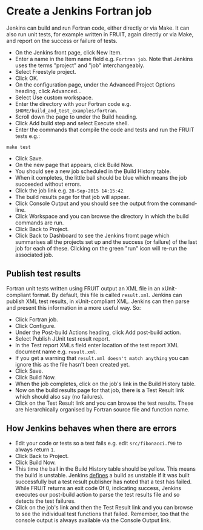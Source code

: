 Create a Jenkins Fortran job
============================

Jenkins can build and run Fortran code, either directly or via Make. It can also run unit tests, for example written in FRUIT, again directly or via Make, and report on the success or failure of tests.

* On the Jenkins front page, click New Item.
* Enter a name in the Item name field e.g. `Fortran job`. Note that Jenkins uses the terms "project" and "job" interchangeably.
* Select Freestyle project.
* Click OK.
* On the configuration page, under the Advanced Project Options heading, click Advanced...
* Select Use custom workspace.
* Enter the directory with your Fortran code e.g. `$HOME/build_and_test_examples/fortran`.
* Scroll down the page to under the Build heading.
* Click Add build step and select Execute shell.
* Enter the commands that compile the code and tests and run the FRUIT tests e.g.:

```
make test
```

* Click Save.
* On the new page that appears, click Build Now.
* You should see a new job scheduled in the Build History table.
* When it completes, the little ball should be blue which means the job succeeded without errors.
* Click the job link e.g. `28-Sep-2015 14:15:42`.
* The build results page for that job will appear.
* Click Console Output and you should see the output from the command-line.
* Click Workspace and you can browse the directory in which the build commands are run.
* Click Back to Project.
* Click Back to Dashboard to see the Jenkins fromt page which summarises all the projects set up and the success (or failure) of the last job for each of these. Clicking on the green "run" icon will re-run the associated job.

Publish test results
--------------------

Fortran unit tests written using FRUIT output an XML file in an xUnit-compliant format. By default, this file is called  `result.xml`. Jenkins can publish XML test results, in xUnit-compliant XML. Jenkins can then parse and present this information in a more useful way. So:

* Click Fortran job.
* Click Configure.
* Under the Post-build Actions heading, click Add post-build action.
* Select Publish JUnit test result report.
* In the Test report XMLs field enter location of the test report XML document name e.g. `result.xml`.
* If you get a warning that `result.xml doesn't match anything` you can ignore this as the file hasn't been created yet.
* Click Save.
* Click Build Now.
* When the job completes, click on the job's link in the Build History table.
* Now on the build results page for that job, there is a Test Result link which should also say (no failures).
* Click on the Test Result link and you can browse the test results. These are hierarchically organised by Fortran source file and function name.

How Jenkins behaves when there are errors
-----------------------------------------

* Edit your code or tests so a test fails e.g. edit `src/fibonacci.f90` to always return `1`.
* Click Back to Project.
* Click Build Now.
* This time the ball in the Build History table should be yellow. This means the build is unstable. Jenkins [defines](https://wiki.jenkins-ci.org/display/JENKINS/Terminology) a build as unstable if it was built successfully but a test result publisher has noted that a test has failed. While FRUIT returns an exit code 0f 0, indicating success, Jenkins executes our post-build action to parse the test results file and so detects the test failures.
* Click on the job's link and then the Test Result link and you can browse to see the individual test functions that failed. Remember, too that the console output is always available via the Console Output link.

